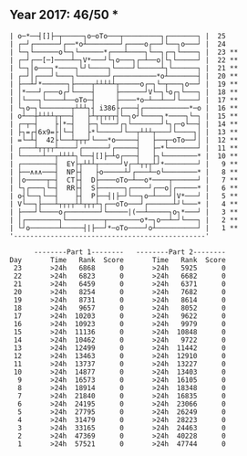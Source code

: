 Year 2017: 46/50 *
------------------------------------------------------------
    | o─*──┤[]├─┬─────┐o─oTo───┬─────────┐┌───────┐ |  25 
    | ┌─┘┌──────┘┌──*o┴────────┘┌────o┌──┘└──┐o───┘ |  24 
    | └─┐└──────o└─┐└──────*┌───┴────┐└──┐┌─┐└────┐ |  23 **
    | ┌─┘┌──[─]────┴─┐V*───┘└┐o───┐┌─┴──o│└┐└─────┘ |  22 **
    | └─┐│o───┐*────┐└┘└────┐└────┘└─────┴┐└──────┐ |  21 **
    | ┌─┘│┌───┘└───┐└───────┘┌──────────*o┴───────┤ |  20 **
    | ├──┴┘*──────┐├────┬┴┴┴┴┴┬─────o┌─┐└─┬───┐o──┘ |  19 **
    | │*───┘┌───o┌┘└────┤     ├──────┘V└─┐└o┌┐└───┐ |  18 **
    | │└───┐└────┴──oTo─┤     ├────*o─┴──┴──┘└────┘ |  17 **
    | └┐o─┐└───────┬┴┴┴┐┤ i386├┌───┤┌───────────*─o |  16 **
    | o┴──┼┴┴┴┴┬┬──┤   ├┴┬┬┬┬┬┤└─┐o┘└────┐*────┐└─┐ |  15 **
    | ┌─┬─┤    ├│*─┤   ├─┐└───┘┌┐└───────┘└┐┌─o└──┤ |  14 **
    | ├┐=┌┤6x9=├│└─┤   ├*└─────┘└──┬┴┴┴┬───┘└────┐│ |  13 **
    | =└─┴┤  42├└──┴┬┬┬┘└───*o─────┤   ├──┬─oTo──┘│ |  12 **
    | ┌───┴┬┬┬┬┴────┘┌──────┘┌─────┤   ├─*└───────┘ |  11 **
    | └─────┴──┬┴┴┴┴┐└──┤[]├─┴o┌───┤   ├┐└────────* |  10 **
    | ┌────────┤  EY├┬┴┴┴┬─────┘V┌─┴┬┬┬┴┘*────────┘ |   9 **
    | ├──∧∧∧───┤  NP├┤   ├o─────┴┘┌───┴─o└────────* |   8 **
    | │o─────┬─┤  CT├┤  D├────oTo─┴──o*────┬──────┘ |   7 **
    | └┐┌───┐└─┤  RR├┤  S├──────┐┌────┘┌──o│┌─────* |   6 **
    | o┤└──┐└──┤    ├┤  P├──┤|├─┘└──┐o─┴───┘│V*───┘ |   5 **
    | V└──┐├───┴┬┬┬┬┴┴┬┬┬┴┐┌──oTo───┘┌──────┴┘└───* |   4 **
    | ├───┘└────o┌────────┘└─────|(──┴─────┐o┐*───┘ |   3 **
    | │┌────────┐└─────────┬────────o*─┐o──┴─┘└───┐ |   2 **
    | └┘o───────┴─────┤|├──┘*─oTo────┘o┴──────────┘ |   1 **
    '-----------------------------------------------'       

          --------Part 1--------   --------Part 2--------
    Day       Time   Rank  Score       Time   Rank  Score
     23       >24h   6868      0       >24h   5925      0
     22       >24h   6823      0       >24h   6682      0
     21       >24h   6459      0       >24h   6371      0
     20       >24h   8254      0       >24h   7682      0
     19       >24h   8731      0       >24h   8614      0
     18       >24h   9657      0       >24h   8052      0
     17       >24h  10203      0       >24h   9622      0
     16       >24h  10923      0       >24h   9979      0
     15       >24h  11136      0       >24h  10848      0
     14       >24h  10462      0       >24h   9722      0
     13       >24h  12499      0       >24h  11442      0
     12       >24h  13463      0       >24h  12910      0
     11       >24h  13737      0       >24h  13227      0
     10       >24h  14877      0       >24h  13403      0
      9       >24h  16573      0       >24h  16105      0
      8       >24h  18914      0       >24h  18348      0
      7       >24h  21840      0       >24h  16835      0
      6       >24h  24195      0       >24h  23066      0
      5       >24h  27795      0       >24h  26249      0
      4       >24h  31479      0       >24h  28223      0
      3       >24h  33165      0       >24h  24463      0
      2       >24h  47369      0       >24h  40228      0
      1       >24h  57521      0       >24h  47744      0
